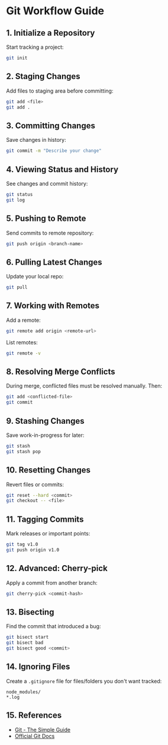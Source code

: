 # Git Workflow Guide

## 1. Initialize a Repository

Start tracking a project:
```bash
git init
```

## 2. Staging Changes

Add files to staging area before committing:
```bash
git add <file>
git add .
```

## 3. Committing Changes

Save changes in history:
```bash
git commit -m "Describe your change"
```

## 4. Viewing Status and History

See changes and commit history:
```bash
git status
git log
```

## 5. Pushing to Remote

Send commits to remote repository:
```bash
git push origin <branch-name>
```

## 6. Pulling Latest Changes

Update your local repo:
```bash
git pull
```

## 7. Working with Remotes

Add a remote:
```bash
git remote add origin <remote-url>
```
List remotes:
```bash
git remote -v
```

## 8. Resolving Merge Conflicts

During merge, conflicted files must be resolved manually. Then:
```bash
git add <conflicted-file>
git commit
```

## 9. Stashing Changes

Save work-in-progress for later:
```bash
git stash
git stash pop
```

## 10. Resetting Changes

Revert files or commits:
```bash
git reset --hard <commit>
git checkout -- <file>
```

## 11. Tagging Commits

Mark releases or important points:
```bash
git tag v1.0
git push origin v1.0
```

## 12. Advanced: Cherry-pick

Apply a commit from another branch:
```bash
git cherry-pick <commit-hash>
```

## 13. Bisecting

Find the commit that introduced a bug:
```bash
git bisect start
git bisect bad
git bisect good <commit>
```

## 14. Ignoring Files

Create a `.gitignore` file for files/folders you don't want tracked:
```
node_modules/
*.log
```

## 15. References

- [Git - The Simple Guide](https://rogerdudler.github.io/git-guide/)
- [Official Git Docs](https://git-scm.com/doc)
